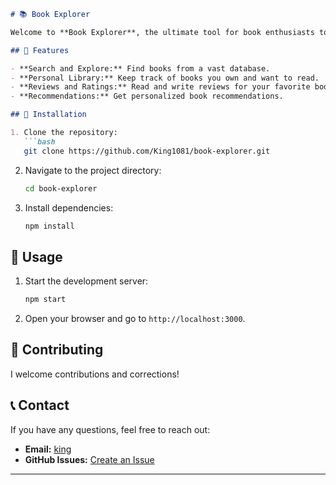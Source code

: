 ```markdown
# 📚 Book Explorer

Welcome to **Book Explorer**, the ultimate tool for book enthusiasts to discover, explore, and manage their reading list!

## 🚀 Features

- **Search and Explore:** Find books from a vast database.
- **Personal Library:** Keep track of books you own and want to read.
- **Reviews and Ratings:** Read and write reviews for your favorite books.
- **Recommendations:** Get personalized book recommendations.

## 🔧 Installation

1. Clone the repository:
   ```bash
   git clone https://github.com/King1081/book-explorer.git
   ```
2. Navigate to the project directory:
   ```bash
   cd book-explorer
   ```
3. Install dependencies:
   ```bash
   npm install
   ```

## 🎉 Usage

1. Start the development server:
   ```bash
   npm start
   ```
2. Open your browser and go to `http://localhost:3000`.

## 📖 Contributing

I welcome contributions and corrections! 

## 📞 Contact

If you have any questions, feel free to reach out:

- **Email:** [king](papahquansah@gmail.com)
- **GitHub Issues:** [Create an Issue](https://github.com/King1081/book-explorer/issues)

---
